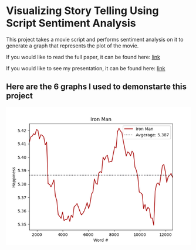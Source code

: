 # Visualizing Story Telling Using Script Sentiment Analysis

This project takes a movie script and performs sentiment analysis on it to generate a graph that represents the plot of the movie.

If you would like to read the full paper, it can be found here: [link](Paper.pdf)

If you would like to see my presentation, it can be found here: [link](Presentation.pdf)

## Here are the 6 graphs I used to demonstarte this project

![Iron Man 1](graphs/IronMan.png)
